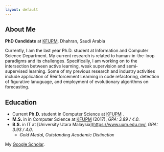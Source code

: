 ```yaml
---
layout: default
---
```



## About Me

**PhD Candidate** at [KFUPM](http://www.kfupm.edu.sa/), Dhahran, Saudi Arabia

Currently, I am the last year Ph.D. student at Information and Computer Science Department. My current research is related to human-in-the-loop paradigms and its challenges. Specifically, I am working on to the intersection between active learning, weak supervision and semi-supervised learning. Some of my previous research and industry activities include application of Reinforcement Learning in code refactoring, detection of figurative lanuguage, and employment of evolutionary algorithms on forecasting.

## Education

- Current **Ph.D.** student in Computer Science at [KFUPM](http://www.kfupm.edu.sa/) .
- **M.S.** in in Computer Science at [KFUPM](http://www.kfupm.edu.sa/) (2017), _GPA: 3.89 / 4.0_. 
- **B.S.** in IT at [University Utara Malaysia](https://www.uum.edu.my/,  _GPA: 3.93 / 4.0_.
  - _Gold Medal_, _Outstanding Academic Distinction_


My [Google Scholar](https://scholar.google.com/citations?user=FR003dkAAAAJ).